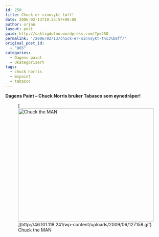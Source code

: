 ```yaml
---
id: 250
title: Chuck er sinnsykt tøff!
date: 2006-02-13T19:23:57+00:00
author: orjan
layout: post
guid: http://sakligdotno.wordpress.com/?p=250
permalink: '/2006/02/13/chuck-er-sinnsykt-t%c3%b8ff/'
original_post_id:
  - "865"
categories:
  - Dagens paint
  - Ukategorisert
tags:
  - chuck norris
  - mspaint
  - tabasco
---
```

**Dagens Paint &#8211; Chuck Norris bruker Tabasco som øynedråper!**
  
<figure id="attachment_251" style="width: 424px" class="wp-caption aligncenter">[<img src="http://46.101.118.241/wp-content/uploads/2009/06/127158.gif" alt="Chuck the MAN" title="127158" width="424" height="355" class="size-full wp-image-251" />](http://46.101.118.241/wp-content/uploads/2009/06/127158.gif)<figcaption class="wp-caption-text">Chuck the MAN</figcaption></figure>